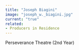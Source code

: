 ```yaml
---
title: "Joseph Biagini"
image: "joseph_w._biagini.jpg"
current: "true"
related:
- Producers in Residence
---
```


Perseverance Theatre (2nd Year)

